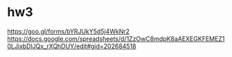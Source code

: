 # hw3
https://goo.gl/forms/bYRJUkY5d5j4WkNr2
https://docs.google.com/spreadsheets/d/1ZzOwC8mdpK8aAEXEGKFEMEZ10LJixbDlJQx_rXQhDUY/edit#gid=202684518
